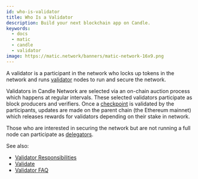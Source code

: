 ```yaml
---
id: who-is-validator
title: Who Is a Validator
description: Build your next blockchain app on Candle.
keywords:
  - docs
  - matic
  - candle
  - validator
image: https://matic.network/banners/matic-network-16x9.png
---
```


​A validator is a participant in the network who locks up tokens in the network and runs [validator](/docs/validate/glossary#validator) nodes to run and secure the network.

Validators in Candle Network are selected via an on-chain auction process which happens at regular intervals. These selected validators participate as block producers and verifiers. Once a [checkpoint](/docs/validate/glossary#checkpoint-transaction) is validated by the participants, updates are made on the parent chain (the Ethereum mainnet) which releases rewards for validators depending on their stake in network.

Those who are interested in securing the network but are not running a full node can participate as [delegators](/docs/validate/glossary#delegator).

See also:

* [Validator Responsibilities](/docs/validate/validate/validator-responsibilities)
* [Validate](/docs/validate/validate/getting-started)
* [Validator FAQ](/docs/validate/validator-faq)

